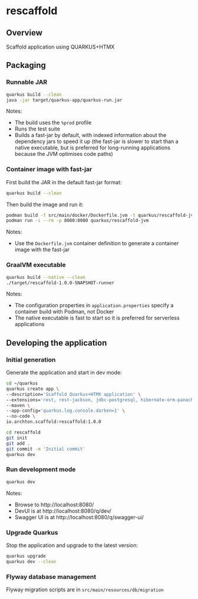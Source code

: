 # rescaffold

## Overview

Scaffold application using QUARKUS+HTMX

## Packaging

### Runnable JAR

```bash
quarkus build --clean
java -jar target/quarkus-app/quarkus-run.jar
```

Notes:
- The build uses the `%prod` profile
- Runs the test suite
- Builds a fast-jar by default, with indexed information about the dependency jars to speed it up (the fast-jar is slower to start than a native executable, but is preferred for long-running applications because the JVM optimises code paths)

### Container image with fast-jar

First build the JAR in the default fast-jar format:

```bash
quarkus build --clean
```

Then build the image and run it:

```bash
podman build -f src/main/docker/Dockerfile.jvm -t quarkus/rescaffold-jvm .
podman run -i --rm -p 8080:8080 quarkus/rescaffold-jvm
```

Notes:
- Use the `Dockerfile.jvm` container definition to generate a container image with the fast-jar

### GraalVM executable

```bash
quarkus build --native --clean
./target/rescaffold-1.0.0-SNAPSHOT-runner
```

Notes:
- The configuration properties in `application.properties` specify a container build with Podman, not Docker
- The native executable is fast to start so it is preferred for serverless applications

## Developing the application

### Initial generation

Generate the application and start in dev mode:

```bash
cd ~/quarkus
quarkus create app \
--description='Scaffold Quarkus+HTMX application' \
--extensions='rest, rest-jackson, jdbc-postgresql, hibernate-orm-panache, hibernate-validator, qute, smallrye-openapi, flyway' \
--maven \
--app-config='quarkus.log.console.darken=1' \
--no-code \
io.archton.scaffold:rescaffold:1.0.0

cd rescaffold
git init
git add .
git commit -m 'Initial commit'
quarkus dev
```

### Run development mode

```bash
quarkus dev
```

Notes: 
- Browse to http://localhost:8080/
- DevUI is at http://localhost:8080/q/dev/
- Swagger UI is at http://localhost:8080/q/swagger-ui/

### Upgrade Quarkus

Stop the application and upgrade to the latest version:

```bash
quarkus upgrade
quarkus dev --clean
```

### Flyway database management

Flyway migration scripts are in `src/main/resources/db/migration`

